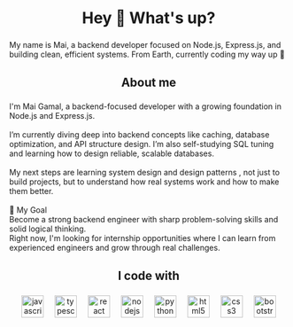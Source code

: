 <h1 align="center">Hey 👋 What's up?</h1>

###

<p align="left">My name is Mai, a backend developer focused on Node.js, Express.js, and building clean, efficient systems. From Earth, currently coding my way up 🚀</p>

###

<h2 align="center">About me</h2>

###

<p align="left">I'm Mai Gamal, a backend-focused developer with a growing foundation in Node.js and Express.js.<br><br>I’m currently diving deep into backend concepts like caching, database optimization, and API structure design. I’m also self-studying SQL tuning and learning how to design reliable, scalable databases.<br><br>My next steps are learning system design and design patterns , not just to build projects, but to understand how real systems work and how to make them better.<br><br> 🎯 My Goal<br>Become a strong backend engineer with sharp problem-solving skills and solid logical thinking.  <br>Right now, I'm looking for internship opportunities where I can learn from experienced engineers and grow through real challenges.</p>

###

<h2 align="center">I code with</h2>

###

<div align="center">
  <img src="https://cdn.jsdelivr.net/gh/devicons/devicon/icons/javascript/javascript-original.svg" height="40" alt="javascript logo"  />
  <img width="12" />
  <img src="https://cdn.jsdelivr.net/gh/devicons/devicon/icons/typescript/typescript-original.svg" height="40" alt="typescript logo"  />
  <img width="12" />
  <img src="https://cdn.jsdelivr.net/gh/devicons/devicon/icons/react/react-original.svg" height="40" alt="react logo"  />
  <img width="12" />
  <img src="https://cdn.jsdelivr.net/gh/devicons/devicon/icons/nodejs/nodejs-original.svg" height="40" alt="nodejs logo"  />
  <img width="12" />
  <img src="https://cdn.jsdelivr.net/gh/devicons/devicon/icons/python/python-original.svg" height="40" alt="python logo"  />
  <img width="12" />
  <img src="https://cdn.jsdelivr.net/gh/devicons/devicon/icons/html5/html5-original.svg" height="40" alt="html5 logo"  />
  <img width="12" />
  <img src="https://cdn.jsdelivr.net/gh/devicons/devicon/icons/css3/css3-original.svg" height="40" alt="css3 logo"  />
  <img width="12" />
  <img src="https://cdn.jsdelivr.net/gh/devicons/devicon/icons/bootstrap/bootstrap-original.svg" height="40" alt="bootstrap logo"  />
</div>

###
